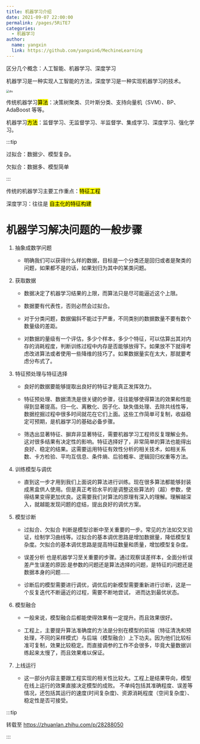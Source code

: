 ```yaml
---
title: 机器学习介绍
date: 2021-09-07 22:00:00
permalink: /pages/5RiTE7
categories: 
  - 机器学习
author: 
  name: yangxin
  link: https://github.com/yangxin6/MechineLearning
---
```


区分几个概念：人工智能、机器学习、深度学习

机器学习是一种实现人工智能的方法，深度学习是一种实现机器学习的技术。

<img src="https://cdn.jsdelivr.net/gh/yangxin6/img-hosting@master/images/dis.5waec2vf3vw0.png" alt="dis" style="zoom:50%;" />



传统机器学习<mark>算法</mark>：决策树聚类、贝叶斯分类、支持向量机（SVM）、BP、AdaBoost 等等。

机器学习<mark>方法</mark>：监督学习、无监督学习、半监督学、集成学习、深度学习、强化学习。

:::tip

过拟合：数据少、模型复杂。

欠拟合：数据多、模型简单

:::

传统的机器学习主要工作重点：<mark>特征工程</mark>

深度学习：往往是 <mark>自主化的特征构建</mark>



# 机器学习解决问题的一般步骤

1. 抽象成数学问题
   - 明确我们可以获得什么样的数据，目标是一个分类还是回归或者是聚类的问题，如果都不是的话，如果划归为其中的某类问题。

2. 获取数据

   - 数据决定了机器学习结果的上限，而算法只是尽可能逼近这个上限。

   - 数据要有代表性，否则必然会过拟合。

   - 对于分类问题，数据偏斜不能过于严重，不同类别的数据数量不要有数个数量级的差距。

   - 对数据的量级有一个评估，多少个样本，多少个特征，可以估算出其对内存的消耗程度，判断训练过程中内存是否能够放得下。如果放不下就得考虑改进算法或者使用一些降维的技巧了。如果数据量实在太大，那就要考虑分布式了。

3. 特征预处理与特征选择

   - 良好的数据要能够提取出良好的特征才能真正发挥效力。

   - 特征预处理、数据清洗是很关键的步骤，往往能够使得算法的效果和性能得到显著提高。归一化、离散化、因子化、缺失值处理、去除共线性等，数据挖掘过程中很多时间就花在它们上面。这些工作简单可复制，收益稳定可预期，是机器学习的基础必备步骤。

   - 筛选出显著特征、摒弃非显著特征，需要机器学习工程师反复理解业务。这对很多结果有决定性的影响。特征选择好了，非常简单的算法也能得出良好、稳定的结果。这需要运用特征有效性分析的相关技术，如相关系数、卡方检验、平均互信息、条件熵、后验概率、逻辑回归权重等方法。

4. 训练模型与调优
   - 直到这一步才用到我们上面说的算法进行训练。现在很多算法都能够封装成黑盒供人使用。但是真正考验水平的是调整这些算法的（超）参数，使得结果变得更加优良。这需要我们对算法的原理有深入的理解。理解越深入，就越能发现问题的症结，提出良好的调优方案。

5. 模型诊断

   - 过拟合、欠拟合 判断是模型诊断中至关重要的一步。常见的方法如交叉验证，绘制学习曲线等。过拟合的基本调优思路是增加数据量，降低模型复杂度。欠拟合的基本调优思路是提高特征数量和质量，增加模型复杂度。

   - 误差分析 也是机器学习至关重要的步骤。通过观察误差样本，全面分析误差产生误差的原因:是参数的问题还是算法选择的问题，是特征的问题还是数据本身的问题……

   - 诊断后的模型需要进行调优，调优后的新模型需要重新进行诊断，这是一个反复迭代不断逼近的过程，需要不断地尝试， 进而达到最优状态。



6. 模型融合

   - 一般来说，模型融合后都能使得效果有一定提升。而且效果很好。

   - 工程上，主要提升算法准确度的方法是分别在模型的前端（特征清洗和预处理，不同的采样模式）与后端（模型融合）上下功夫。因为他们比较标准可复制，效果比较稳定。而直接调参的工作不会很多，毕竟大量数据训练起来太慢了，而且效果难以保证。

7. 上线运行
   - 这一部分内容主要跟工程实现的相关性比较大。工程上是结果导向，模型在线上运行的效果直接决定模型的成败。 不单纯包括其准确程度、误差等情况，还包括其运行的速度(时间复杂度)、资源消耗程度（空间复杂度）、稳定性是否可接受。

:::tip

转载至 https://zhuanlan.zhihu.com/p/28288050

:::

